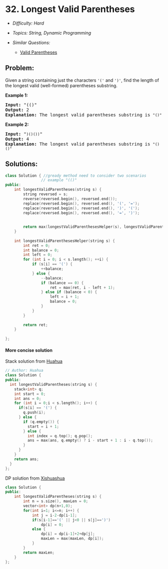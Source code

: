 # 32. Longest Valid Parentheses

* *Difficulty: Hard*

* *Topics: String, Dynamic Programming*

* *Similar Questions:*

  * [Valid Parentheses](valid-parentheses.md)

## Problem:

<p>Given a string containing just the characters <code>&#39;(&#39;</code> and <code>&#39;)&#39;</code>, find the length of the longest valid (well-formed) parentheses substring.</p>

<p><strong>Example 1:</strong></p>

<pre>
<strong>Input:</strong> &quot;(()&quot;
<strong>Output:</strong> 2
<strong>Explanation:</strong> The longest valid parentheses substring is <code>&quot;()&quot;</code>
</pre>

<p><strong>Example 2:</strong></p>

<pre>
<strong>Input:</strong> &quot;<code>)()())</code>&quot;
<strong>Output:</strong> 4
<strong>Explanation:</strong> The longest valid parentheses substring is <code>&quot;()()&quot;</code>
</pre>

## Solutions:

```c++
class Solution { //gready method need to consider two scenarios
                // example "(()"
public:
    int longestValidParentheses(string s) {
        string reversed = s;
        reverse(reversed.begin(), reversed.end());
        replace(reversed.begin(), reversed.end(), '(', '=');
        replace(reversed.begin(), reversed.end(), ')', '(');
        replace(reversed.begin(), reversed.end(), '=', ')');
        
    
        return max(longestValidParenthesesHelper(s), longestValidParenthesesHelper(reversed));
    }
    
    int longestValidParenthesesHelper(string s) {
        int ret = 0;
        int balance = 0;
        int left = 0;
        for (int i = 0; i < s.length(); ++i) {
            if (s[i] == '(') {
                ++balance;
            } else {
                --balance;
                if (balance == 0) {
                    ret = max(ret, i - left + 1);
                } else if (balance < 0) {
                    left = i + 1;
                    balance = 0;
                }
            }
        }
        
        return ret;
    }
    
};
```

#### More concise solution

Stack solution from [Huahua](https://zxi.mytechroad.com/blog/stack/leetcode-32-longest-valid-parentheses/)
```c++
// Author: Huahua
class Solution {
public:
  int longestValidParentheses(string s) {
    stack<int> q;
    int start = 0;
    int ans = 0;
    for (int i = 0;i < s.length(); i++) {
      if(s[i] == '(') {
        q.push(i);
      } else {
        if (q.empty()) {
          start = i + 1;
        } else {
          int index = q.top(); q.pop();
          ans = max(ans, q.empty() ? i - start + 1 : i - q.top());          
        }
      }
    }
    return ans;
  }
};
```

DP solution from [Xishuashua](http://bangbingsyb.blogspot.com/2014/11/leetcode-longest-valid-parentheses.html)

```c++
class Solution {
public:
    int longestValidParentheses(string s) {
        int n = s.size(), maxLen = 0;
        vector<int> dp(n+1,0);
        for(int i=1; i<=n; i++) {
            int j = i-2-dp[i-1];
            if(s[i-1]=='(' || j<0 || s[j]==')') 
                dp[i] = 0;
            else {
                dp[i] = dp[i-1]+2+dp[j];
                maxLen = max(maxLen, dp[i]);
            }
        }
        return maxLen;
    }
};
```
